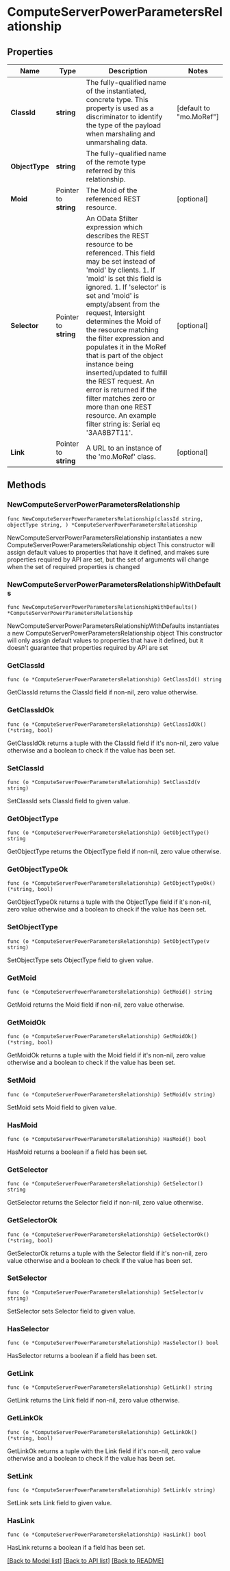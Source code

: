 # ComputeServerPowerParametersRelationship

## Properties

Name | Type | Description | Notes
------------ | ------------- | ------------- | -------------
**ClassId** | **string** | The fully-qualified name of the instantiated, concrete type. This property is used as a discriminator to identify the type of the payload when marshaling and unmarshaling data. | [default to "mo.MoRef"]
**ObjectType** | **string** | The fully-qualified name of the remote type referred by this relationship. | 
**Moid** | Pointer to **string** | The Moid of the referenced REST resource. | [optional] 
**Selector** | Pointer to **string** | An OData $filter expression which describes the REST resource to be referenced. This field may be set instead of &#39;moid&#39; by clients. 1. If &#39;moid&#39; is set this field is ignored. 1. If &#39;selector&#39; is set and &#39;moid&#39; is empty/absent from the request, Intersight determines the Moid of the resource matching the filter expression and populates it in the MoRef that is part of the object instance being inserted/updated to fulfill the REST request. An error is returned if the filter matches zero or more than one REST resource. An example filter string is: Serial eq &#39;3AA8B7T11&#39;. | [optional] 
**Link** | Pointer to **string** | A URL to an instance of the &#39;mo.MoRef&#39; class. | [optional] 

## Methods

### NewComputeServerPowerParametersRelationship

`func NewComputeServerPowerParametersRelationship(classId string, objectType string, ) *ComputeServerPowerParametersRelationship`

NewComputeServerPowerParametersRelationship instantiates a new ComputeServerPowerParametersRelationship object
This constructor will assign default values to properties that have it defined,
and makes sure properties required by API are set, but the set of arguments
will change when the set of required properties is changed

### NewComputeServerPowerParametersRelationshipWithDefaults

`func NewComputeServerPowerParametersRelationshipWithDefaults() *ComputeServerPowerParametersRelationship`

NewComputeServerPowerParametersRelationshipWithDefaults instantiates a new ComputeServerPowerParametersRelationship object
This constructor will only assign default values to properties that have it defined,
but it doesn't guarantee that properties required by API are set

### GetClassId

`func (o *ComputeServerPowerParametersRelationship) GetClassId() string`

GetClassId returns the ClassId field if non-nil, zero value otherwise.

### GetClassIdOk

`func (o *ComputeServerPowerParametersRelationship) GetClassIdOk() (*string, bool)`

GetClassIdOk returns a tuple with the ClassId field if it's non-nil, zero value otherwise
and a boolean to check if the value has been set.

### SetClassId

`func (o *ComputeServerPowerParametersRelationship) SetClassId(v string)`

SetClassId sets ClassId field to given value.


### GetObjectType

`func (o *ComputeServerPowerParametersRelationship) GetObjectType() string`

GetObjectType returns the ObjectType field if non-nil, zero value otherwise.

### GetObjectTypeOk

`func (o *ComputeServerPowerParametersRelationship) GetObjectTypeOk() (*string, bool)`

GetObjectTypeOk returns a tuple with the ObjectType field if it's non-nil, zero value otherwise
and a boolean to check if the value has been set.

### SetObjectType

`func (o *ComputeServerPowerParametersRelationship) SetObjectType(v string)`

SetObjectType sets ObjectType field to given value.


### GetMoid

`func (o *ComputeServerPowerParametersRelationship) GetMoid() string`

GetMoid returns the Moid field if non-nil, zero value otherwise.

### GetMoidOk

`func (o *ComputeServerPowerParametersRelationship) GetMoidOk() (*string, bool)`

GetMoidOk returns a tuple with the Moid field if it's non-nil, zero value otherwise
and a boolean to check if the value has been set.

### SetMoid

`func (o *ComputeServerPowerParametersRelationship) SetMoid(v string)`

SetMoid sets Moid field to given value.

### HasMoid

`func (o *ComputeServerPowerParametersRelationship) HasMoid() bool`

HasMoid returns a boolean if a field has been set.

### GetSelector

`func (o *ComputeServerPowerParametersRelationship) GetSelector() string`

GetSelector returns the Selector field if non-nil, zero value otherwise.

### GetSelectorOk

`func (o *ComputeServerPowerParametersRelationship) GetSelectorOk() (*string, bool)`

GetSelectorOk returns a tuple with the Selector field if it's non-nil, zero value otherwise
and a boolean to check if the value has been set.

### SetSelector

`func (o *ComputeServerPowerParametersRelationship) SetSelector(v string)`

SetSelector sets Selector field to given value.

### HasSelector

`func (o *ComputeServerPowerParametersRelationship) HasSelector() bool`

HasSelector returns a boolean if a field has been set.

### GetLink

`func (o *ComputeServerPowerParametersRelationship) GetLink() string`

GetLink returns the Link field if non-nil, zero value otherwise.

### GetLinkOk

`func (o *ComputeServerPowerParametersRelationship) GetLinkOk() (*string, bool)`

GetLinkOk returns a tuple with the Link field if it's non-nil, zero value otherwise
and a boolean to check if the value has been set.

### SetLink

`func (o *ComputeServerPowerParametersRelationship) SetLink(v string)`

SetLink sets Link field to given value.

### HasLink

`func (o *ComputeServerPowerParametersRelationship) HasLink() bool`

HasLink returns a boolean if a field has been set.


[[Back to Model list]](../README.md#documentation-for-models) [[Back to API list]](../README.md#documentation-for-api-endpoints) [[Back to README]](../README.md)


